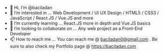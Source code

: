 - 👋 Hi, I’m @baciladan
- 👀 I’m interested in ... Web Development / UI UX Design / HTML5 / CSS3 / JavaScript / React.JS / Vue.JS and more
- 🌱 I’m currently learning ... React.JS more in depth and Vue.JS basics
- 💞️ I’m looking to collaborate on ... Any web project as a Front-End Developer
- 📫 How to reach me ... You can reach me @ baciladan0@gmail.com .  Be sure to also check my Portfolio page @ https://baciladan.com

<!---
baciladan/baciladan is a ✨ special ✨ repository because its `README.md` (this file) appears on your GitHub profile.
You can click the Preview link to take a look at your changes.
--->
